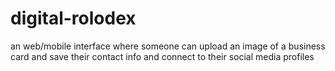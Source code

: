 # digital-rolodex
an web/mobile interface where someone can upload an image of a business card and save their contact info and connect to their social media profiles
